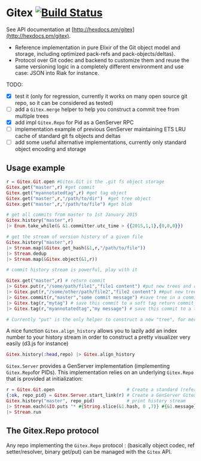 Gitex [![Build Status](https://travis-ci.org/awetzel/gitex.svg)](https://travis-ci.org/awetzel/gitex)
=======

See API documentation at [http://hexdocs.pm/gitex](http://hexdocs.pm/gitex).

- Reference implementation in pure Elixir of the Git object model and storage,
  including optimized pack-refs and pack-objects/deltas).
- Protocol over Git codec and backend to customize them and reuse the same
  versioning logic in a completely different environment and use case: JSON
  into Riak for instance.

TODO:

- [x] test it (only for regression, currently it works on many open source git repo, so it can be considered as tested)
- [ ] add a `Gitex.merge` helper to help you construct a commit tree from multiple trees
- [x] add impl `Gitex.Repo` for Pid as a GenServer RPC
- [ ] implementation example of previous GenServer maintaining ETS LRU cache of standard git fs objects and deltas
- [ ] add some useful alternative implementations, currently only standard object encoding and storage

## Usage example


```elixir
r = Gitex.Git.open #Gitex.Git is the .git fs object storage
Gitex.get("master",r) #get commit
Gitex.get("myannotatedtag",r) #get tag object
Gitex.get("master",r,"/path/to/dir")  #get tree object
Gitex.get("master",r,"/path/to/file") #get blob

# get all commits from master to 1st January 2015
Gitex.history("master",r) 
|> Enum.take_while(& &1.committer.utc_time > {{2015,1,1},{0,0,0}})

# get the stream of version history of a given file
Gitex.history("master",r) 
|> Stream.map(&Gitex.get_hash(&1,r,"/path/to/file")) 
|> Stream.dedup
|> Stream.map(&Gitex.object(&1,r))

# commit history stream is powerful, play with it

Gitex.get("master",r) # return commit
|> Gitex.put(r,"/some/path/file1","file1 content") #put new trees and return new root tree hash
|> Gitex.put(r,"/some/other/path/file2","file2 content") ##put new trees and return new root tree hash
|> Gitex.commit(r,"master","some commit message") #save tree in a commit with "master" parent then update "master" and return commit hash 
|> Gitex.tag(r,"mytag") # save this commit to a soft tag return commit_tag
|> Gitex.tag(r,"myannotatedtag","my message") # save this commit to a tag object with comment, return tag hash

# Currently "put" is the only helper to construct a new "tree", for merging you have to construct the tree yourself
```

A nice function `Gitex.align_history` allows you to lazily add an index number to your
history stream in order to construct a pretty visualizer very easily (d3.js for instance)

```elixir
Gitex.history(:head,repo) |> Gitex.align_history
```

`Gitex.Server` provides a GenServer implementation (implementing `Gitex.Repo`for PIDs).
This implementation relies on an underlying `Gitex.Repo` that is provided at initialization:

```elixir
r = Gitex.Git.open                           # Create a standard (reference impl) Gitex.Repo
{:ok, repo_pid} = Gitex.Server.start_link(r) # Create a GenServer Gitex.Repo
Gitex.history("master", repo_pid)            # print history stream
|> Stream.each(&IO.puts "* #{String.slice(&1.hash, 0 ,7)} #{&1.message}")
|> Stream.run
```


## The Gitex.Repo protocol

Any repo implementing the `Gitex.Repo` protocol : (basically object codec, ref
setter/resolver, binary get/put) can be managed with the `Gitex` API.
